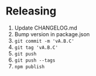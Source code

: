 # Releasing

1. Update CHANGELOG.md
2. Bump version in package.json
3. `git commit -m 'vA.B.C'`
4. `git tag 'vA.B.C'`
5. `git push`
6. `git push --tags`
7. `npm publish`
